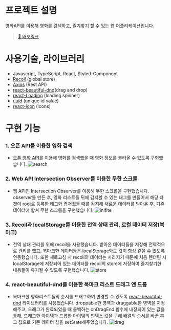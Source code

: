 # 프로젝트 설명

영화API를 이용해 영화를 검색하고, 즐겨찾기 할 수 있는 웹 어플리케이션입니다.

> [🚀 배포링크](https://6280ab73413ffe0b46c54abe--voluble-hummingbird-c9e512.netlify.app/)

# 사용기술, 라이브러리

- Javascript, TypeScript, React, Styled-Component
- [Recoil](https://recoiljs.org/) (global store)
- [Axios](https://github.com/axios/axios) (Rest API)
- [react-beautiful-dnd](https://github.com/atlassian/react-beautiful-dnd)(drag and drop)
- [react-Loading](https://github.com/fakiolinho/react-loading) (loading spinner)
- [uuid](https://github.com/uuidjs/uuid) (unique id value)
- [react-icon](https://github.com/react-icons/react-icons) (icons)

# 구현 기능

### 1. 오픈 API를 이용한 영화 검색

- [오픈 영화 API](https://www.omdbapi.com/)를 이용해 영화를 검색했을 때 영화 정보를 불러올 수 있도록 구현했습니다.
  ![search](https://user-images.githubusercontent.com/71131248/168468596-c5aff9a2-ffd9-4acc-a577-1f1db4104f23.gif)

### 2. Web API Intersection Observer를 이용한 무한 스크롤

- 웹 API인 Intersection Observer를 이용해 무한 스크롤을 구현했습니다. observer를 만든 후, 영화 리스트들 뒤에 감지할 수 있는 태그를 만들어서 해당 타겟이 root로 등록한 태그와 겹쳐졌을 때를 감지해 새로운 데이터를 받아온 후, 기존 데이터에 합쳐 무한 스크롤을 구현했습니다.
  ![inifite](https://user-images.githubusercontent.com/71131248/168468595-c0516aa0-8e8c-4bef-988b-a2147dbb7d1b.gif)

### 3. Recoil과 localStorage를 이용한 전역 상태 관리, 로컬 데이터 저장(북마크)

- 전역 상태 관리를 위해 recoil을 사용했습니다. 받아온 데이터들을 저장해 전역적으로 관리를 했고, 북마크한 데이터들은 localStorage와도 값이 항상 같을 수 있도록 연동했습니다. 또한 새로고침 시 recoil의 데이터는 사라지기 때문에 처음 렌더링 시 localStorage에 저장되어 있는 데이터를 recoil의 store에 저장하여 즐겨찾기한 내용들이 유지될 수 있도록 구현했습니다.
  ![store](https://user-images.githubusercontent.com/71131248/168468599-f357c19c-5b53-4981-9f0a-023f56be1291.gif)

### 4. react-beautiful-dnd를 이용한 북마크 리스트 드래그 앤 드롭

- 북마크한 영화리스트들의 순서를 드래그하여 변경할 수 있도록 [react-beautiful-dnd](https://github.com/atlassian/react-beautiful-dnd) 라이브러리를 사용했습니다. droppable한 영역과 draggable한 영역을 지정해주고, 드래그가 완료되었을 때 콜백하는 onDragEnd 함수에 내장되어 있는 값을 통해, 드래그한 아이템과 드롭한 아이템의 인덱스 값을 구해 배열의 순서를 바꾼 후 그 값으로 기존 데이터 값을 setState해주었습니다.
  ![drag](https://user-images.githubusercontent.com/71131248/168468601-5880ebb7-1236-4221-b35f-1ef39c84e6a2.gif)
